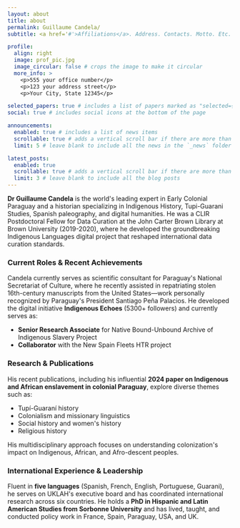 ```yaml
---
layout: about
title: about
permalink: Guillaume Candela/
subtitle: <a href='#'>Affiliations</a>. Address. Contacts. Motto. Etc.

profile:
  align: right
  image: prof_pic.jpg
  image_circular: false # crops the image to make it circular
  more_info: >
    <p>555 your office number</p>
    <p>123 your address street</p>
    <p>Your City, State 12345</p>

selected_papers: true # includes a list of papers marked as "selected={true}"
social: true # includes social icons at the bottom of the page

announcements:
  enabled: true # includes a list of news items
  scrollable: true # adds a vertical scroll bar if there are more than 3 news items
  limit: 5 # leave blank to include all the news in the `_news` folder

latest_posts:
  enabled: true
  scrollable: true # adds a vertical scroll bar if there are more than 3 new posts items
  limit: 3 # leave blank to include all the blog posts
---
```


**Dr Guillaume Candela** is the world's leading expert in Early Colonial Paraguay and a historian specializing in Indigenous History, Tupi-Guarani Studies, Spanish paleography, and digital humanities. He was a CLIR Postdoctoral Fellow for Data Curation at the John Carter Brown Library at Brown University (2019-2020), where he developed the groundbreaking Indigenous Languages digital project that reshaped international data curation standards.

### Current Roles & Recent Achievements

Candela currently serves as scientific consultant for Paraguay's National Secretariat of Culture, where he recently assisted in repatriating stolen 16th-century manuscripts from the United States—work personally recognized by Paraguay's President Santiago Peña Palacios. He developed the digital initiative **Indigenous Echoes** (5300+ followers) and currently serves as:

- **Senior Research Associate** for Native Bound-Unbound Archive of Indigenous Slavery Project
- **Collaborator** with the New Spain Fleets HTR project

### Research & Publications

His recent publications, including his influential **2024 paper on Indigenous and African enslavement in colonial Paraguay**, explore diverse themes such as:

- Tupí-Guaraní history
- Colonialism and missionary linguistics
- Social history and women's history
- Religious history

His multidisciplinary approach focuses on understanding colonization's impact on Indigenous, African, and Afro-descent peoples.

### International Experience & Leadership

Fluent in **five languages** (Spanish, French, English, Portuguese, Guarani), he serves on UKLAH's executive board and has coordinated international research across six countries. He holds a **PhD in Hispanic and Latin American Studies from Sorbonne University** and has lived, taught, and conducted policy work in France, Spain, Paraguay, USA, and UK.
